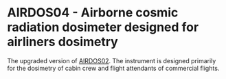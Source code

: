 # AIRDOS04 - Airborne cosmic radiation dosimeter designed for airliners dosimetry

The upgraded version of [AIRDOS02](https://github.com/UniversalScientificTechnologies/AIRDOS02). The instrument is designed primarily for the dosimetry of cabin crew and flight attendants of commercial flights. 



